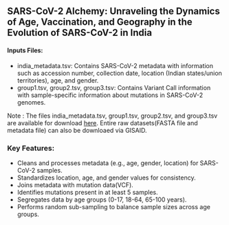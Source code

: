 ## **SARS-CoV-2 Alchemy**: Unraveling the Dynamics of Age, Vaccination, and Geography in the Evolution of SARS-CoV-2 in India

#### Inputs Files:
- india_metadata.tsv: Contains SARS-CoV-2 metadata with information such as accession number, collection date, location (Indian states/union territories), age, and gender.
- group1.tsv, group2.tsv, group3.tsv: Contains Variant Call information with sample-specific information about mutations in SARS-CoV-2 genomes.

Note : The files india_metadata.tsv, group1.tsv, group2.tsv, and group3.tsv are available for download [here](https://drive.google.com/drive/folders/1NCqSf9C5ka964DEtmaYRemwaUONn4iUu?usp=sharing). Entire raw datasets(FASTA file and metadata file) can also be downloaed via GISAID.

### Key Features:

- Cleans and processes metadata (e.g., age, gender, location) for SARS-CoV-2 samples.
- Standardizes location, age, and gender values for consistency.
- Joins metadata with mutation data(VCF).
- Identifies mutations present in at least 5 samples.
- Segregates data by age groups (0-17, 18-64, 65-100 years).
- Performs random sub-sampling to balance sample sizes across age groups.

